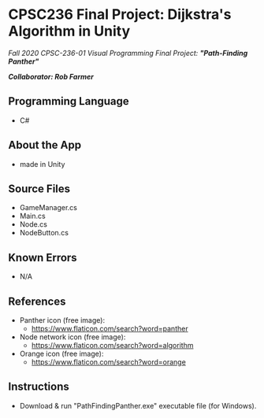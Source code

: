 # CPSC236 Final Project: Dijkstra's Algorithm in Unity
*Fall 2020 CPSC-236-01 Visual Programming Final Project: **"Path-Finding Panther"***

***Collaborator: Rob Farmer***

## Programming Language
- C#

## About the App
- made in Unity

## Source Files
- GameManager.cs
- Main.cs
- Node.cs
- NodeButton.cs

## Known Errors
- N/A

## References
- Panther icon (free image):
	- https://www.flaticon.com/search?word=panther
- Node network icon (free image):
	- https://www.flaticon.com/search?word=algorithm
- Orange icon (free image):
	- https://www.flaticon.com/search?word=orange
  
## Instructions
- Download & run "PathFindingPanther.exe" executable file (for Windows).

